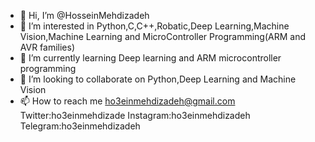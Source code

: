 - 👋 Hi, I’m @HosseinMehdizadeh
- 👀 I’m interested in Python,C,C++,Robatic,Deep Learning,Machine Vision,Machine Learning and MicroController Programming(ARM and AVR families)
- 🌱 I’m currently learning Deep learning and ARM microcontroller programming
- 💞️ I’m looking to collaborate on Python,Deep Learning and Machine Vision
- 📫 How to reach me ho3einmehdizadeh@gmail.com
Twitter:ho3einmehdizade
Instagram:ho3einmehdizadeh
Telegram:ho3einmehdizadeh

<!---
HosseinMehdizadeh/HosseinMehdizadeh is a ✨ special ✨ repository because its `README.md` (this file) appears on your GitHub profile.
You can click the Preview link to take a look at your changes.
--->
